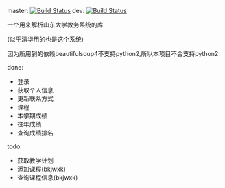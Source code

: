 master: [![Build Status](https://travis-ci.org/Trim21/sdu_bkjws.svg?branch=master)](https://travis-ci.org/Trim21/sdu_bkjws)
dev: [![Build Status](https://travis-ci.org/Trim21/sdu_bkjws.svg?branch=dev)](https://travis-ci.org/Trim21/sdu_bkjws)

一个用来解析山东大学教务系统的库

(似乎清华用的也是这个系统)

因为所用到的依赖beautifulsoup4不支持python2,所以本项目不会支持python2

done:
- 登录
- 获取个人信息
- 更新联系方式
- 课程
- 本学期成绩
- 往年成绩
- 查询成绩排名

todo:
- 获取教学计划 
- 添加课程(bkjwxk)
- 查询课程信息(bkjwxk)
